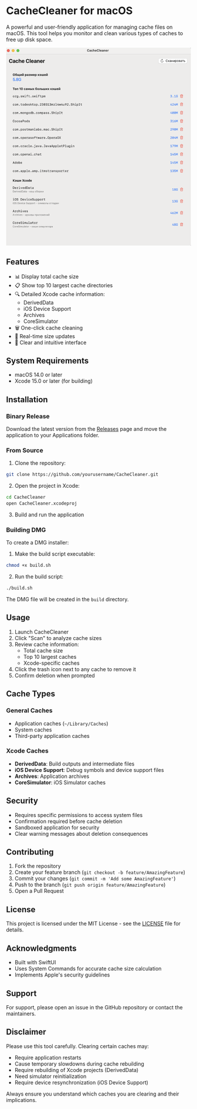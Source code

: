 # CacheCleaner for macOS

A powerful and user-friendly application for managing cache files on macOS. This tool helps you monitor and clean various types of caches to free up disk space.

![CacheCleaner Screenshot](screenshots/main.png)

## Features

- 📊 Display total cache size
- 📋 Show top 10 largest cache directories
- 🔍 Detailed Xcode cache information:
  - DerivedData
  - iOS Device Support
  - Archives
  - CoreSimulator
- 🗑️ One-click cache cleaning
- 🔄 Real-time size updates
- 👀 Clear and intuitive interface

## System Requirements

- macOS 14.0 or later
- Xcode 15.0 or later (for building)

## Installation

### Binary Release
Download the latest version from the [Releases](https://github.com/yourusername/CacheCleaner/releases) page and move the application to your Applications folder.

### From Source
1. Clone the repository:
```bash
git clone https://github.com/yourusername/CacheCleaner.git
```
2. Open the project in Xcode:
```bash
cd CacheCleaner
open CacheCleaner.xcodeproj
```
3. Build and run the application

### Building DMG
To create a DMG installer:
1. Make the build script executable:
```bash
chmod +x build.sh
```
2. Run the build script:
```bash
./build.sh
```
The DMG file will be created in the `build` directory.

## Usage

1. Launch CacheCleaner
2. Click "Scan" to analyze cache sizes
3. Review cache information:
   - Total cache size
   - Top 10 largest caches
   - Xcode-specific caches
4. Click the trash icon next to any cache to remove it
5. Confirm deletion when prompted

## Cache Types

### General Caches
- Application caches (`~/Library/Caches`)
- System caches
- Third-party application caches

### Xcode Caches
- **DerivedData**: Build outputs and intermediate files
- **iOS Device Support**: Debug symbols and device support files
- **Archives**: Application archives
- **CoreSimulator**: iOS Simulator caches

## Security

- Requires specific permissions to access system files
- Confirmation required before cache deletion
- Sandboxed application for security
- Clear warning messages about deletion consequences

## Contributing

1. Fork the repository
2. Create your feature branch (`git checkout -b feature/AmazingFeature`)
3. Commit your changes (`git commit -m 'Add some AmazingFeature'`)
4. Push to the branch (`git push origin feature/AmazingFeature`)
5. Open a Pull Request

## License

This project is licensed under the MIT License - see the [LICENSE](LICENSE) file for details.

## Acknowledgments

- Built with SwiftUI
- Uses System Commands for accurate cache size calculation
- Implements Apple's security guidelines

## Support

For support, please open an issue in the GitHub repository or contact the maintainers.

## Disclaimer

Please use this tool carefully. Clearing certain caches may:
- Require application restarts
- Cause temporary slowdowns during cache rebuilding
- Require rebuilding of Xcode projects (DerivedData)
- Need simulator reinitialization
- Require device resynchronization (iOS Device Support)

Always ensure you understand which caches you are clearing and their implications.


